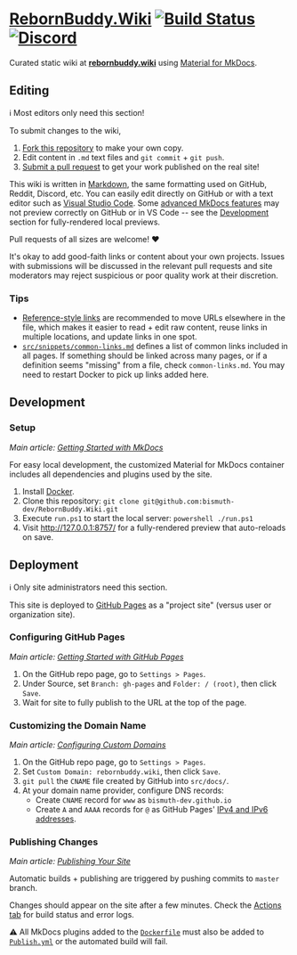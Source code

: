 # [RebornBuddy.Wiki][github-repo] [![Build Status][build-badge]][build-status] [![Discord][discord-badge]][discord-invite]

Curated static wiki at [**rebornbuddy.wiki**][rebornbuddy-wiki] using [Material for MkDocs][mkdocs-material].

[github-repo]: https://github.com/bismuth-dev/RebornBuddy.Wiki "RebornBuddy.Wiki on GitHub"
[build-badge]: https://img.shields.io/github/actions/workflow/status/bismuth-dev/RebornBuddy.Wiki/.github/workflows/Publish.yml?branch=master
[build-status]: https://github.com/bismuth-dev/RebornBuddy.Wiki/actions "Build Server"
[discord-badge]: https://img.shields.io/badge/Discord-7389D8?logo=discord&logoColor=ffffff&labelColor=6A7EC2
[discord-invite]: https://discord.gg/bmgCq39 "Discord"
[rebornbuddy-wiki]: https://rebornbuddy.wiki
[mkdocs-material]: https://squidfunk.github.io/mkdocs-material/ "Material for MkDocs"

## Editing

ℹ️ Most editors only need this section!

To submit changes to the wiki,

1. [Fork this repository][forking-repos] to make your own copy.
2. Edit content in `.md` text files and `git commit` + `git push`.
3. [Submit a pull request][pull-requests] to get your work published on the real site!

This wiki is written in [Markdown][md-syntax], the same formatting used on GitHub, Reddit, Discord, etc. You can easily edit directly on GitHub or with a text editor such as [Visual Studio Code][vs-code]. Some [advanced MkDocs features][mkdocs-features] may not preview correctly on GitHub or in VS Code -- see the [Development](#development) section for fully-rendered local previews.

Pull requests of all sizes are welcome! ❤️

It's okay to add good-faith links or content about your own projects. Issues with submissions will be discussed in the relevant pull requests and site moderators may reject suspicious or poor quality work at their discretion.

[forking-repos]: https://docs.github.com/en/get-started/quickstart/fork-a-repo "Fork a Repo"
[pull-requests]: https://docs.github.com/en/pull-requests/collaborating-with-pull-requests/proposing-changes-to-your-work-with-pull-requests/creating-a-pull-request-from-a-fork "Pull Request from Fork"
[md-syntax]: https://www.markdownguide.org/basic-syntax/ "Markdown Syntax"
[vs-code]: https://code.visualstudio.com/download "Visual Studio Code"
[mkdocs-features]: https://squidfunk.github.io/mkdocs-material/reference/ "MkDocs Features"

### Tips

- [Reference-style links][reference-links] are recommended to move URLs elsewhere in the file, which makes it easier to read + edit raw content, reuse links in multiple locations, and update links in one spot.
- [`src/snippets/common-links.md`][common-links] defines a list of common links included in all pages. If something should be linked across many pages, or if a definition seems "missing" from a file, check `common-links.md`. You may need to restart Docker to pick up links added here.

[reference-links]: https://www.markdownguide.org/basic-syntax/#reference-style-links
[common-links]: ./src/snippets/common-links.md

## Development

### Setup

_Main article: [Getting Started with MkDocs][mkdocs-getting-started]_

For easy local development, the customized Material for MkDocs container includes all dependencies and plugins used by the site.

1.  Install [Docker][docker-install].
2.  Clone this repository: `git clone git@github.com:bismuth-dev/RebornBuddy.Wiki.git`
3.  Execute `run.ps1` to start the local server: `powershell ./run.ps1`
4.  Visit http://127.0.0.1:8757/ for a fully-rendered preview that auto-reloads on save.

[mkdocs-getting-started]: https://squidfunk.github.io/mkdocs-material/getting-started/ "Getting Started with MkDocs"
[docker-install]: https://docs.docker.com/get-docker/ "Install Docker"

## Deployment

ℹ️ Only site administrators need this section.

This site is deployed to [GitHub Pages][github-pages] as a "project site" (versus user or organization site).

### Configuring GitHub Pages

_Main article: [Getting Started with GitHub Pages][gh-pages-start]_

1.  On the GitHub repo page, go to `Settings > Pages`.
2.  Under Source, set `Branch: gh-pages` and `Folder: / (root)`, then click `Save`.
3.  Wait for site to fully publish to the URL at the top of the page.

### Customizing the Domain Name

_Main article: [Configuring Custom Domains][gh-pages-domain]_

1.  On the GitHub repo page, go to `Settings > Pages`.
2.  Set `Custom Domain: rebornbuddy.wiki`, then click `Save`.
3.  `git pull` the `CNAME` file created by GitHub into `src/docs/`.
4.  At your domain name provider, configure DNS records:
    - Create `CNAME` record for `www` as `bismuth-dev.github.io`
    - Create `A` and `AAAA` records for `@` as GitHub Pages' [IPv4 and IPv6 addresses][gh-pages-addresses].

### Publishing Changes

_Main article: [Publishing Your Site][gh-pages-publish]_

Automatic builds + publishing are triggered by pushing commits to `master` branch.

Changes should appear on the site after a few minutes. Check the [Actions tab][build-status] for build status and error logs.

⚠️ All MkDocs plugins added to the [`Dockerfile`][dockerfile] must also be added to [`Publish.yml`][publish-yml] or the automated build will fail.

[github-pages]: https://pages.github.com/ "Getting Started with GitHub Pages"
[gh-pages-start]: https://docs.github.com/en/pages/getting-started-with-github-pages "GitHub Pages documentation"
[gh-pages-domain]: https://docs.github.com/en/pages/configuring-a-custom-domain-for-your-github-pages-site "Configuring Custom Domains"
[gh-pages-addresses]: https://docs.github.com/en/pages/configuring-a-custom-domain-for-your-github-pages-site/managing-a-custom-domain-for-your-github-pages-site#configuring-an-apex-domain "Configuring an apex domain"
[gh-pages-publish]: https://squidfunk.github.io/mkdocs-material/publishing-your-site/#with-github-actions "Publishing Your Site"
[dockerfile]: ./Dockerfile "Dockerfile"
[publish-yml]: ./.github/workflows/Publish.yml "Publish.yml"
